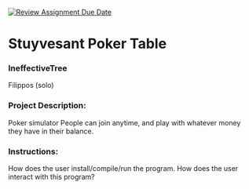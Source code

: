 [![Review Assignment Due Date](https://classroom.github.com/assets/deadline-readme-button-22041afd0340ce965d47ae6ef1cefeee28c7c493a6346c4f15d667ab976d596c.svg)](https://classroom.github.com/a/Vh67aNdh)
# Stuyvesant Poker Table

### IneffectiveTree

Filippos (solo)
       
### Project Description:

Poker simulator
People can join anytime, and play with whatever money they have in their balance.
  
### Instructions:

How does the user install/compile/run the program.
How does the user interact with this program?

